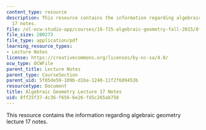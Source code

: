 ```yaml
---
content_type: resource
description: This resource contains the information regarding algebraic geometry lecture
  17 notes.
file: /ol-ocw-studio-app/courses/18-725-algebraic-geometry-fall-2015/8ff25f374c36f6566e26fd5c265ab758_MIT18_725F15_lec17.pdf
file_size: 200273
file_type: application/pdf
learning_resource_types:
- Lecture Notes
license: https://creativecommons.org/licenses/by-nc-sa/4.0/
ocw_type: OCWFile
parent_title: Lecture Notes
parent_type: CourseSection
parent_uid: 5f85de59-109b-d1ba-1240-11f2f689453b
resourcetype: Document
title: Algebraic Geometry Lecture 17 Notes
uid: 8ff25f37-4c36-f656-6e26-fd5c265ab758
---
```

This resource contains the information regarding algebraic geometry lecture 17 notes.